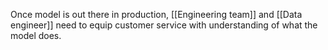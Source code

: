Once model is out there in production, [[Engineering team]] and [[Data engineer]] need to equip customer service with understanding of what the model does. 